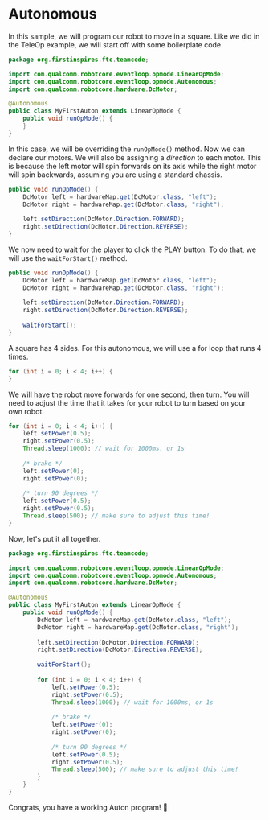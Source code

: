 # Autonomous

In this sample, we will program our robot to move in a square. Like we did in the TeleOp example, we will start off with some boilerplate code.

```java
package org.firstinspires.ftc.teamcode;

import com.qualcomm.robotcore.eventloop.opmode.LinearOpMode;
import com.qualcomm.robotcore.eventloop.opmode.Autonomous;
import com.qualcomm.robotcore.hardware.DcMotor;

@Autonomous
public class MyFirstAuton extends LinearOpMode {
    public void runOpMode() {
    }
}
```

In this case, we will be overriding the `runOpMode()` method. Now we can declare our motors. We will also be assigning a _direction_ to each motor. This is because the left motor will spin forwards on its axis while the right motor will spin backwards, assuming you are using a standard chassis.

```java
public void runOpMode() {
    DcMotor left = hardwareMap.get(DcMotor.class, "left");
    DcMotor right = hardwareMap.get(DcMotor.class, "right");
    
    left.setDirection(DcMotor.Direction.FORWARD);
    right.setDirection(DcMotor.Direction.REVERSE);
}
```

We now need to wait for the player to click the PLAY button. To do that, we will use the `waitForStart()` method.

```java
public void runOpMode() {
    DcMotor left = hardwareMap.get(DcMotor.class, "left");
    DcMotor right = hardwareMap.get(DcMotor.class, "right");
    
    left.setDirection(DcMotor.Direction.FORWARD);
    right.setDirection(DcMotor.Direction.REVERSE);
    
    waitForStart();
}
```

A square has 4 sides. For this autonomous, we will use a for loop that runs 4 times.

```java
for (int i = 0; i < 4; i++) {
}
```

We will have the robot move forwards for one second, then turn. You will need to adjust the time that it takes for your robot to turn based on your own robot.

```java
for (int i = 0; i < 4; i++) {
    left.setPower(0.5);
    right.setPower(0.5);
    Thread.sleep(1000); // wait for 1000ms, or 1s
    
    /* brake */
    left.setPower(0);
    right.setPower(0);
    
    /* turn 90 degrees */
    left.setPower(0.5);
    right.setPower(0.5);
    Thread.sleep(500); // make sure to adjust this time!
}
```

Now, let's put it all together.

```java
package org.firstinspires.ftc.teamcode;

import com.qualcomm.robotcore.eventloop.opmode.LinearOpMode;
import com.qualcomm.robotcore.eventloop.opmode.Autonomous;
import com.qualcomm.robotcore.hardware.DcMotor;

@Autonomous
public class MyFirstAuton extends LinearOpMode {
    public void runOpMode() {
        DcMotor left = hardwareMap.get(DcMotor.class, "left");
        DcMotor right = hardwareMap.get(DcMotor.class, "right");
        
        left.setDirection(DcMotor.Direction.FORWARD);
        right.setDirection(DcMotor.Direction.REVERSE);
        
        waitForStart();
        
        for (int i = 0; i < 4; i++) {
            left.setPower(0.5);
            right.setPower(0.5);
            Thread.sleep(1000); // wait for 1000ms, or 1s
            
            /* brake */
            left.setPower(0);
            right.setPower(0);
            
            /* turn 90 degrees */
            left.setPower(0.5);
            right.setPower(0.5);
            Thread.sleep(500); // make sure to adjust this time!
        }
    }
}
```

Congrats, you have a working Auton program! 🎉

